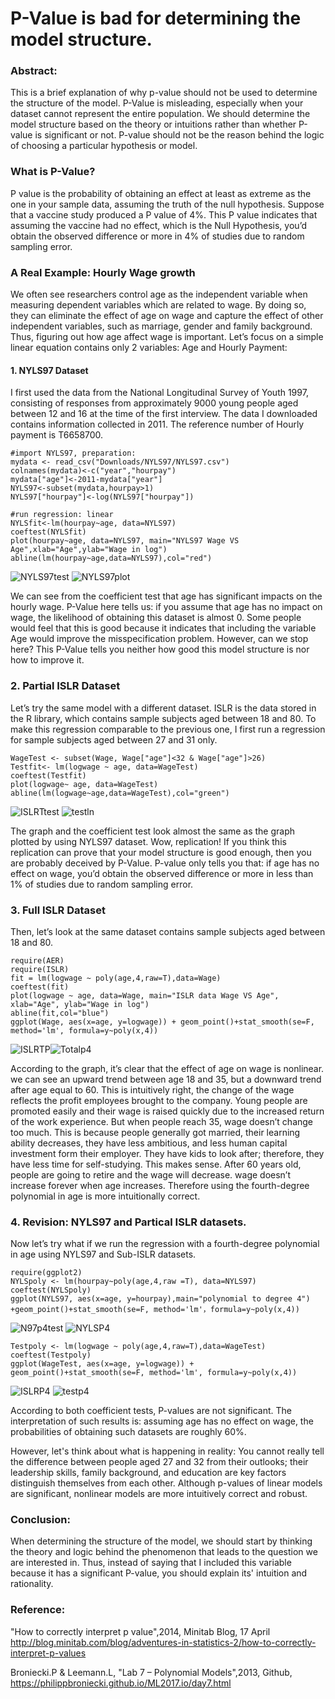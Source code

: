  
# P-Value is bad for determining the model structure. 

### Abstract:
This is a brief explanation of why p-value should not be used to determine the structure of the model. P-Value is misleading, especially when your dataset cannot represent the entire population. We should determine the model structure based on the theory or intuitions rather than whether P-value is significant or not.  P-value should not be the reason behind the logic of choosing a particular hypothesis or model. 

### What is P-Value? 
P value is the probability of obtaining an effect at least as extreme as the one in your sample data, assuming the truth of the null hypothesis. Suppose that a vaccine study produced a P value of 4%. This P value indicates that assuming the vaccine had no effect, which is the Null Hypothesis, you’d obtain the observed difference or more in 4% of studies due to random sampling error.  


### A Real Example: Hourly Wage growth 
We often see researchers control age as the independent variable when measuring dependent variables which are related to wage. By doing so, they can eliminate the effect of age on wage and capture the effect of other independent variables, such as marriage, gender and family background. Thus, figuring out how age affect wage is important. Let’s focus on a simple linear equation contains only 2 variables: Age and Hourly Payment: 

#### 1. NYLS97 Dataset
I first used the data from the National Longitudinal Survey of Youth 1997, consisting of responses from approximately 9000 young people aged between 12 and 16 at the time of the first interview. The data I downloaded contains information collected in 2011. The reference number of Hourly payment is T6658700.

```{r}
#import NYLS97, preparation:
mydata <- read_csv("Downloads/NYLS97/NYLS97.csv")
colnames(mydata)<-c("year","hourpay")
mydata["age"]<-2011-mydata["year"]
NYLS97<-subset(mydata,hourpay>1)
NYLS97["hourpay"]<-log(NYLS97["hourpay"])

#run regression: linear
NYLSfit<-lm(hourpay~age, data=NYLS97)
coeftest(NYLSfit)
plot(hourpay~age, data=NYLS97, main="NYLS97 Wage VS Age",xlab="Age",ylab="Wage in log")
abline(lm(hourpay~age,data=NYLS97),col="red")
```
![NYLS97test](DoNotOpen/2011test.png) ![NYLS97plot](DoNotOpen/2011ln.png)

We can see from the coefficient test that age has significant impacts on the hourly wage. P-Value here tells us: if you assume that age has no impact on wage, the likelihood of obtaining this dataset is almost 0. Some people would feel that this is good because it indicates that including the variable Age would improve the misspecification problem. However, can we stop here? This P-Value tells you neither how good this model structure is nor how to improve it. 

### 2. Partial ISLR Dataset
Let’s try the same model with a different dataset. ISLR is the data stored in the R library, which contains sample subjects aged between 18 and 80. To make this regression comparable to the previous one, I first run a regression for sample subjects aged between 27 and 31 only.

```{r}
WageTest <- subset(Wage, Wage["age"]<32 & Wage["age"]>26)
Testfit<- lm(logwage ~ age, data=WageTest)
coeftest(Testfit)
plot(logwage~ age, data=WageTest)
abline(lm(logwage~age,data=WageTest),col="green")
```
![ISLRTtest](DoNotOpen/ISLRTtest.png) ![testln](DoNotOpen/testln.png)

The graph and the coefficient test look almost the same as the graph plotted by using NYLS97 dataset. Wow, replication! If you think this replication can prove that your model structure is good enough, then you are probably deceived by P-Value. P-value only tells you that: if age has no effect on wage, you’d obtain the observed difference or more in less than 1% of studies due to random sampling error. 

### 3. Full ISLR Dataset
Then, let’s look at the same dataset contains sample subjects aged between 18 and 80.
```{r}
require(AER)
require(ISLR)
fit = lm(logwage ~ poly(age,4,raw=T),data=Wage)
coeftest(fit)
plot(logwage ~ age, data=Wage, main="ISLR data Wage VS Age", xlab="Age", ylab="Wage in log")
abline(fit,col="blue")
ggplot(Wage, aes(x=age, y=logwage)) + geom_point()+stat_smooth(se=F, method='lm', formula=y~poly(x,4))
```
![ISLRTP](DoNotOpen/ISLRTP4.png)![Totalp4](DoNotOpen/Totalp4.png)

According to the graph, it’s clear that the effect of age on wage is nonlinear. we can see an upward trend between age 18 and 35, but a downward trend after age equal to 60. This is intuitively right, the change of the wage reflects the profit employees brought to the company. Young people are promoted easily and their wage is raised quickly due to the increased return of the work experience. But when people reach 35, wage doesn’t change too much. This is because people generally got married, their learning ability decreases, they have less ambitious, and less human capital investment form their employer. They have kids to look after; therefore, they have less time for self-studying. This makes sense. After 60 years old, people are going to retire and the wage will decrease. wage doesn’t increase forever when age increases. Therefore using the fourth-degree polynomial in age is more intuitionally correct. 


### 4. Revision: NYLS97 and Partical ISLR datasets. 
Now let’s try what if we run the regression with a fourth-degree polynomial in age using NYLS97 and Sub-ISLR datasets.
```{r}
require(ggplot2)
NYLSpoly <- lm(hourpay~poly(age,4,raw =T), data=NYLS97)
coeftest(NYLSpoly)
ggplot(NYLS97, aes(x=age, y=hourpay),main="polynomial to degree 4") +geom_point()+stat_smooth(se=F, method='lm'，formula=y~poly(x,4))

```
![N97p4test](DoNotOpen/2011P4test.png)
![NYLSP4](DoNotOpen/2011P4.png)

```{r}
Testpoly <- lm(logwage ~ poly(age,4,raw=T),data=WageTest)
coeftest(Testpoly)
ggplot(WageTest, aes(x=age, y=logwage)) + geom_point()+stat_smooth(se=F, method='lm', formula=y~poly(x,4))

```
![ISLRP4](DoNotOpen/ISLRP4.png)
![testp4](DoNotOpen/testp4.png)

According to both coefficient tests, P-values are not significant. The interpretation of such results is: assuming age has no effect on wage, the probabilities of obtaining such datasets are roughly 60%. 

However, let's think about what is happening in reality: You cannot really tell the difference between people aged 27 and 32 from their outlooks; their leadership skills,  family background, and education are key factors distinguish themselves from each other.  Although p-values of linear models are significant, nonlinear models are more intuitively correct and robust. 


### Conclusion: 
When determining the structure of the model, we should start by thinking the theory and logic behind the phenomenon that leads to the question we are interested in. Thus, instead of saying that I included this variable because it has a significant P-value, you should explain its' intuition and rationality. 





### Reference: 

"How to correctly interpret p value",2014, Minitab Blog, 17 April  http://blog.minitab.com/blog/adventures-in-statistics-2/how-to-correctly-interpret-p-values

Broniecki.P & Leemann.L, "Lab 7 – Polynomial Models",2013, Github, https://philippbroniecki.github.io/ML2017.io/day7.html



